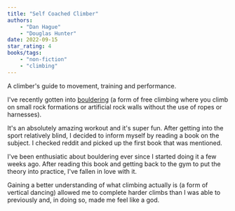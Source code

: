 ```yaml
---
title: "Self Coached Climber"
authors:
    - "Dan Hague"
    - "Douglas Hunter"
date: 2022-09-15
star_rating: 4
books/tags:
    - "non-fiction"
    - "climbing"
---
```

A climber's guide to movement, training and performance.

<!--more-->

I've recently gotten into [bouldering](https://en.wikipedia.org/wiki/Bouldering) (a form of free climbing where you climb on small rock formations or artificial rock walls without the use of ropes or harnesses).

It's an absolutely amazing workout and it's super fun. After getting into the sport relatively blind, I decided to inform myself by reading a book on the subject. I checked reddit and picked up the first book that was mentioned.

I've been enthusiatic about bouldering ever since I started doing it a few weeks ago. After reading this book and getting back to the gym to put the theory into practice, I've fallen in love with it.

Gaining a better understanding of what climbing actually is (a form of vertical dancing) allowed me to complete harder climbs than I was able to previously and, in doing so, made me feel like a god.
